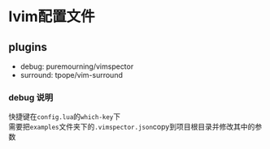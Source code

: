 # lvim配置文件

## plugins

- debug: puremourning/vimspector
- surround: tpope/vim-surround

### debug 说明

快捷键在`config.lua`的`which-key`下  
需要把`examples`文件夹下的`.vimspector.json`copy到项目根目录并修改其中的参数
